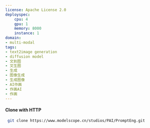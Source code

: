 ```yaml
---
license: Apache License 2.0
deployspec:
    cpu: 4
    gpu: 1
    memory: 8000
    instance: 1
domain:
- multi-modal
tags:
- text2image generation
- diffusion model
- 文到图
- 文生图
- 生成
- 图像生成
- 生成图像
- AI作画
- 作画AI
- 作画
---
```

#### Clone with HTTP
```bash
 git clone https://www.modelscope.cn/studios/PAI/PromptEng.git
```